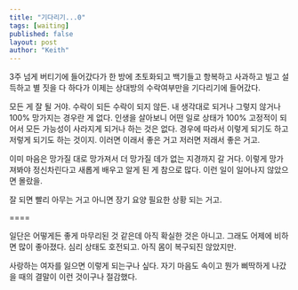 ```yaml
---
title: "기다리기...0"
tags: [waiting]
published: false
layout: post
author: "Keith"
---
```


3주 넘게 버티기에 들어갔다가 한 방에 초토화되고 백기들고 항복하고 사과하고 빌고 설득하고 별 짓을 다 하다가 이제는 상대방의 수락여부만을 기다리기에 들어갔다.

모든 게 잘 될 거야. 수락이 되든 수락이 되지 않든. 내 생각대로 되거나 그렇지 않거나 100% 망가지는 경우란 게 없다. 인생을 살아보니 어떤 일로 상태가 100% 고정적이 되어서 모든 가능성이 사라지게 되거나 하는 것은 없다. 경우에 따라서 이렇게 되기도 하고 저렇게 되기도 하는 것이지. 이러면 이래서 좋은 거고 저러면 저래서 좋은 거고. 

이미 마음은 망가질 대로 망가져서 더 망가질 데가 없는 지경까지 갈 거다. 이렇게 망가져봐야 정신차린다고 새롭게 배우고 알게 된 게 참으로 많다. 이런 일이 일어나지 않았으면 몰랐을.

잘 되면 빨리 아무는 거고 아니면 장기 요양 필요한 상황 되는 거고.

====

일단은 어떻게든 좋게 마무리된 것 같은데 아직 확실한 것은 아니고. 그래도 어제에 비하면 많이 좋아졌다. 심리 상태도 호전되고. 아직 몸이 복구되진 않았지만.

사랑하는 여자를 잃으면 이렇게 되는구나 싶다. 자기 마음도 속이고 뭔가 삐딱하게 나갔을 때의 결말이 이런 것이구나 절감했다. 
